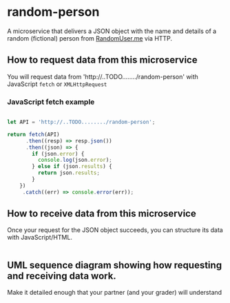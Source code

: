 # random-person

A microservice that delivers a JSON object with the name and details of a random (fictional) person from [RandomUser.me](http://RandomUser.me) via HTTP.

## How to request data from this microservice
You will request data from 'http://..TODO......../random-person' with JavaScript `fetch` or `XMLHttpRequest`

### JavaScript fetch example

```js

let API = 'http://..TODO......../random-person';

return fetch(API)
      .then((resp) => resp.json())
      .then((json) => {
        if (json.error) {
          console.log(json.error);
        } else if (json.results) {
          return json.results;
        }
    })
     .catch((err) => console.error(err));

```
## How to receive data from this microservice
Once your request for the JSON object succeeds, you can structure its data with JavaScript/HTML.
```js
```

## UML sequence diagram showing how requesting and receiving data work.

Make it detailed enough that your partner (and your grader) will understand

<!-- ### Contributors
@mejarc -->